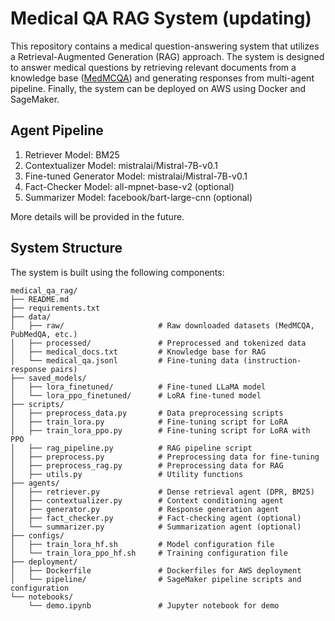 # Medical QA RAG System (updating)
This repository contains a medical question-answering system that utilizes a Retrieval-Augmented Generation (RAG) approach. The system is designed to answer medical questions by retrieving relevant documents from a knowledge base ([MedMCQA](https://medmcqa.github.io/)) and generating responses from multi-agent pipeline. Finally, the system can be deployed on AWS using Docker and SageMaker.

## Agent Pipeline
1. Retriever Model: BM25
2. Contextualizer Model: mistralai/Mistral-7B-v0.1
3. Fine-tuned Generator Model: mistralai/Mistral-7B-v0.1
4. Fact-Checker Model: all-mpnet-base-v2 (optional)
5. Summarizer Model: facebook/bart-large-cnn (optional)

More details will be provided in the future.

## System Structure
The system is built using the following components:

```
medical_qa_rag/
├── README.md
├── requirements.txt
├── data/
│   ├── raw/                     # Raw downloaded datasets (MedMCQA, PubMedQA, etc.)
│   ├── processed/               # Preprocessed and tokenized data
│   ├── medical_docs.txt         # Knowledge base for RAG
│   └── medical_qa.jsonl         # Fine-tuning data (instruction-response pairs)
├── saved_models/
│   ├── lora_finetuned/          # Fine-tuned LLaMA model
│   └── lora_ppo_finetuned/      # LoRA fine-tuned model
├── scripts/
│   ├── preprocess_data.py       # Data preprocessing scripts
│   ├── train_lora.py            # Fine-tuning script for LoRA
│   ├── train_lora_ppo.py        # Fine-tuning script for LoRA with PPO
│   ├── rag_pipeline.py          # RAG pipeline script
│   ├── preprocess.py            # Preprocessing data for fine-tuning
│   ├── preprocess_rag.py        # Preprocessing data for RAG
│   ├── utils.py                 # Utility functions 
├── agents/
│   ├── retriever.py             # Dense retrieval agent (DPR, BM25)
│   ├── contextualizer.py        # Context conditioning agent
│   ├── generator.py             # Response generation agent
│   ├── fact_checker.py          # Fact-checking agent (optional)
│   └── summarizer.py            # Summarization agent (optional)
├── configs/
│   ├── train_lora_hf.sh         # Model configuration file
│   └── train_lora_ppo_hf.sh     # Training configuration file
├── deployment/
│   ├── Dockerfile               # Dockerfiles for AWS deployment 
│   └── pipeline/                # SageMaker pipeline scripts and configuration
└── notebooks/
    └── demo.ipynb               # Jupyter notebook for demo
```
